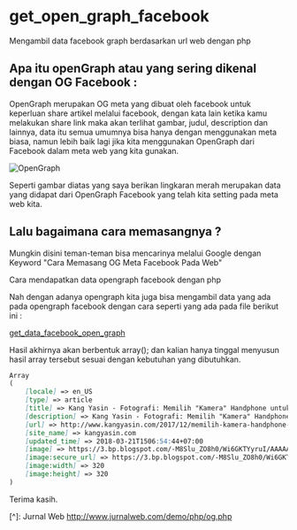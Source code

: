 # get_open_graph_facebook
Mengambil data facebook graph berdasarkan url web dengan php



## Apa itu openGraph atau yang sering dikenal dengan OG Facebook :

OpenGraph merupakan OG meta yang dibuat oleh facebook untuk keperluan share artikel melalui facebook, dengan kata lain ketika kamu melakukan share link maka akan terlihat gambar, judul, description dan lainnya, data itu semua umumnya bisa hanya dengan menggunakan meta biasa, namun lebih baik lagi jika kita menggunakan OpenGraph dari Facebook dalam meta web yang kita gunakan.



![OpenGraph](https://www.dropbox.com/s/glzsnl6xxa3n4ov/opengraph_facebook.PNG?raw=1)



Seperti gambar diatas yang saya berikan lingkaran merah merupakan data yang didapat dari OpenGraph Facebook yang telah kita setting pada meta web kita.



## Lalu bagaimana cara memasangnya ?

Mungkin disini teman-teman bisa mencarinya melalui Google dengan Keyword "Cara Memasang OG Meta Facebook Pada Web"



Cara mendapatkan data opengraph facebook dengan php

Nah dengan adanya opengraph kita juga bisa mengambil data yang ada pada opengraph facebook dengan cara seperti yang ada pada file berikut ini :

[get_data_facebook_open_graph](https://github.com/kangyasin/get_open_graph_facebook/blob/master/get_data_facebook_open_graph.md)



Hasil akhirnya akan berbentuk array(); dan kalian hanya tinggal menyusun hasil array tersebut sesuai dengan kebutuhan yang dibutuhkan.



```markdown
Array
(
    [locale] => en_US
    [type] => article
    [title] => Kang Yasin - Fotografi: Memilih "Kamera" Handphone untuk Fotografi
    [description] => Kang Yasin - Fotografi: Memilih "Kamera" Handphone untuk Fotografi
    [url] => http://www.kangyasin.com/2017/12/memilih-kamera-handphone-untuk-fotografi.html
    [site_name] => kangyasin.com
    [updated_time] => 2018-03-21T1506:54:44+07:00
    [image] => https://3.bp.blogspot.com/-M8Slu_ZO8h0/Wi6GKTYyruI/AAAAAAAAMic/kjgDDP7ltGYPdJU7As33u2-iiWMTtOiowCEwYBhgL/s320/iphone5s%2Bkangyasincom%2Bbliblicom.PNG
    [image:secure_url] => https://3.bp.blogspot.com/-M8Slu_ZO8h0/Wi6GKTYyruI/AAAAAAAAMic/kjgDDP7ltGYPdJU7As33u2-iiWMTtOiowCEwYBhgL/s320/iphone5s%2Bkangyasincom%2Bbliblicom.PNG
    [image:width] => 320
    [image:height] => 320
)
```



Terima kasih.

[^]: Jurnal Web http://www.jurnalweb.com/demo/php/og.php

